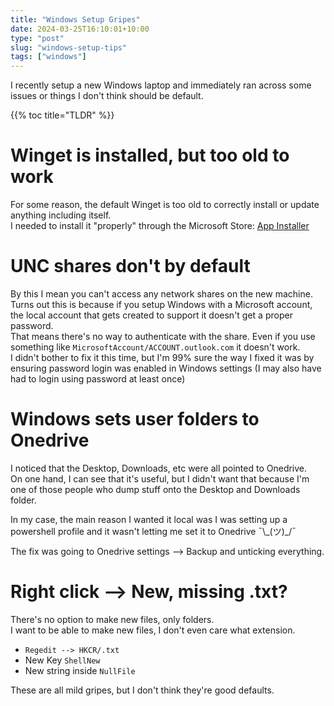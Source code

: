 ```yaml
---
title: "Windows Setup Gripes"
date: 2024-03-25T16:10:01+10:00
type: "post"
slug: "windows-setup-tips"
tags: ["windows"]
---
```


I recently setup a new Windows laptop and immediately ran across some issues or things I don't think should be default.  

{{% toc title="TLDR" %}}

<!--more-->  

# Winget is installed, but too old to work  
For some reason, the default Winget is too old to correctly install or update anything including itself.  
I needed to install it "properly" through the Microsoft Store: [App Installer](https://apps.microsoft.com/detail/9nblggh4nns1?rtc=1&hl=en-au&gl=AU#activetab=pivot:overviewtab)  

# UNC shares don't by default  
By this I mean you can't access any network shares on the new machine.  
Turns out this is because if you setup Windows with a Microsoft account, the local account that gets created to support it doesn't get a proper password.  
That means there's no way to authenticate with the share.  Even if you use something like `MicrosoftAccount/ACCOUNT.outlook.com` it doesn't work.  
I didn't bother to fix it this time, but I'm 99% sure the way I fixed it was by ensuring password login was enabled in Windows settings (I may also have had to login using password at least once)  

# Windows sets user folders to Onedrive  
I noticed that the Desktop, Downloads, etc were all pointed to Onedrive.  
On one hand, I can see that it's useful, but I didn't want that because I'm one of those people who dump stuff onto the Desktop and Downloads folder.  

In my case, the main reason I wanted it local was I was setting up a powershell profile and it wasn't letting me set it to Onedrive ¯\\_(ツ)\_/¯  

The fix was going to Onedrive settings --> Backup and unticking everything.  

# Right click --> New, missing .txt?   
There's no option to make new files, only folders.  
I want to be able to make new files, I don't even care what extension.  

- `Regedit --> HKCR/.txt`  
- New Key `ShellNew`  
- New string inside `NullFile`  

These are all mild gripes, but I don't think they're good defaults.  